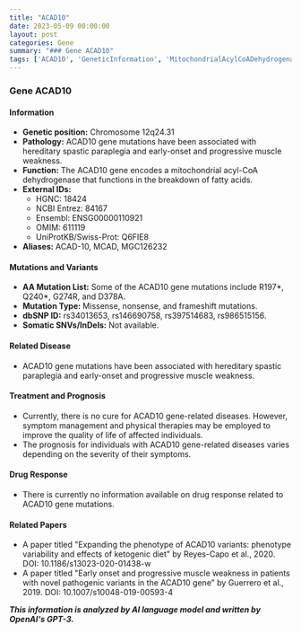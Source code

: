 ```yaml
---
title: "ACAD10"
date: 2023-05-09 00:00:00
layout: post
categories: Gene
summary: "### Gene ACAD10"
tags: ['ACAD10', 'GeneticInformation', 'MitochondrialAcylCoADehydrogenase', 'HereditarySpasticParaplegia', 'MuscleWeakness', 'Mutation', 'Prognosis', 'Treatment']
---
```


### Gene ACAD10

#### Information

- **Genetic position:** Chromosome 12q24.31
- **Pathology:** ACAD10 gene mutations have been associated with hereditary spastic paraplegia and early-onset and progressive muscle weakness.
- **Function:** The ACAD10 gene encodes a mitochondrial acyl-CoA dehydrogenase that functions in the breakdown of fatty acids.
- **External IDs:**
    - HGNC: 18424
    - NCBI Entrez: 84167
    - Ensembl: ENSG00000110921
    - OMIM: 611119
    - UniProtKB/Swiss-Prot: Q6FIE8
- **Aliases:** ACAD-10, MCAD, MGC126232

#### Mutations and Variants

- **AA Mutation List:** Some of the ACAD10 gene mutations include R197*, Q240*, G274R, and D378A.
- **Mutation Type:** Missense, nonsense, and frameshift mutations.
- **dbSNP ID:** rs34013653, rs146690758, rs397514683, rs986515156.
- **Somatic SNVs/InDels:** Not available.

#### Related Disease

- ACAD10 gene mutations have been associated with hereditary spastic paraplegia and early-onset and progressive muscle weakness.

#### Treatment and Prognosis

- Currently, there is no cure for ACAD10 gene-related diseases. However, symptom management and physical therapies may be employed to improve the quality of life of affected individuals.
- The prognosis for individuals with ACAD10 gene-related diseases varies depending on the severity of their symptoms.

#### Drug Response

- There is currently no information available on drug response related to ACAD10 gene mutations.

#### Related Papers

- A paper titled "Expanding the phenotype of ACAD10 variants: phenotype variability and effects of ketogenic diet" by Reyes-Capo et al., 2020. DOI: 10.1186/s13023-020-01438-w
- A paper titled "Early onset and progressive muscle weakness in patients with novel pathogenic variants in the ACAD10 gene" by Guerrero et al., 2019. DOI: 10.1007/s10048-019-00593-4

**_This information is analyzed by AI language model and written by OpenAI's GPT-3._**
